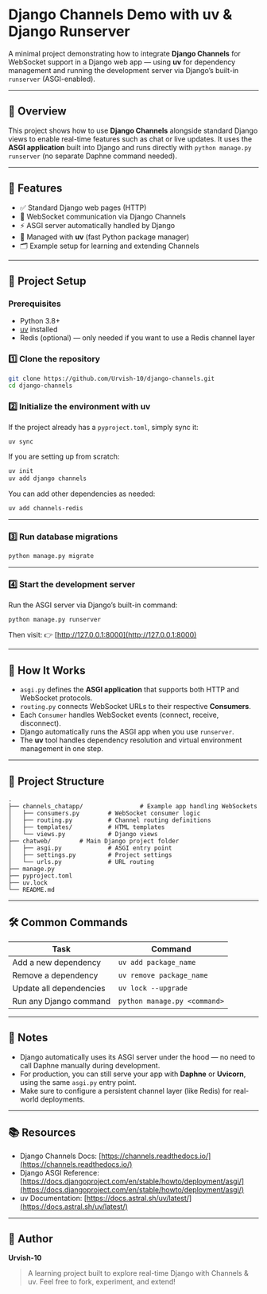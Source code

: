 # Django Channels Demo with uv & Django Runserver

A minimal project demonstrating how to integrate **Django Channels** for WebSocket support in a Django web app — using **uv** for dependency management and running the development server via Django’s built-in `runserver` (ASGI-enabled).

---

## 🚀 Overview

This project shows how to use **Django Channels** alongside standard Django views to enable real-time features such as chat or live updates.
It uses the **ASGI application** built into Django and runs directly with `python manage.py runserver` (no separate Daphne command needed).

---

## 🧰 Features

* ✅ Standard Django web pages (HTTP)
* 🔁 WebSocket communication via Django Channels
* ⚡ ASGI server automatically handled by Django
* 🧩 Managed with **uv** (fast Python package manager)
* 🗂 Example setup for learning and extending Channels

---

## 🧱 Project Setup

### Prerequisites

* Python 3.8+
* [uv](https://github.com/astral-sh/uv) installed
* Redis (optional) — only needed if you want to use a Redis channel layer

### 1️⃣ Clone the repository

```bash
git clone https://github.com/Urvish-10/django-channels.git
cd django-channels
```

### 2️⃣ Initialize the environment with uv

If the project already has a `pyproject.toml`, simply sync it:

```bash
uv sync
```

If you are setting up from scratch:

```bash
uv init
uv add django channels
```

You can add other dependencies as needed:

```bash
uv add channels-redis
```

---

### 3️⃣ Run database migrations

```bash
python manage.py migrate
```

---

### 4️⃣ Start the development server

Run the ASGI server via Django’s built-in command:

```bash
python manage.py runserver
```

Then visit:
👉 [http://127.0.0.1:8000](http://127.0.0.1:8000)

---

## 🧠 How It Works

* `asgi.py` defines the **ASGI application** that supports both HTTP and WebSocket protocols.
* `routing.py` connects WebSocket URLs to their respective **Consumers**.
* Each `Consumer` handles WebSocket events (connect, receive, disconnect).
* Django automatically runs the ASGI app when you use `runserver`.
* The **uv** tool handles dependency resolution and virtual environment management in one step.

---

## 📁 Project Structure

```
.
├── channels_chatapp/                # Example app handling WebSockets
│   ├── consumers.py        # WebSocket consumer logic
│   ├── routing.py          # Channel routing definitions
│   ├── templates/          # HTML templates
│   └── views.py            # Django views
├── chatweb/        # Main Django project folder
│   ├── asgi.py             # ASGI entry point
│   ├── settings.py         # Project settings
│   └── urls.py             # URL routing
├── manage.py
├── pyproject.toml
├── uv.lock
└── README.md
```

---

## 🛠 Common Commands

| Task                    | Command                             |
| ----------------------- | ----------------------------------- |
| Add a new dependency    | `uv add package_name`               |
| Remove a dependency     | `uv remove package_name`            |
| Update all dependencies | `uv lock --upgrade`                 |
| Run any Django command  | `python manage.py <command>` |

---

## 🧩 Notes

* Django automatically uses its ASGI server under the hood — no need to call Daphne manually during development.
* For production, you can still serve your app with **Daphne** or **Uvicorn**, using the same `asgi.py` entry point.
* Make sure to configure a persistent channel layer (like Redis) for real-world deployments.

---

## 📚 Resources

* Django Channels Docs: [https://channels.readthedocs.io/](https://channels.readthedocs.io/)
* Django ASGI Reference: [https://docs.djangoproject.com/en/stable/howto/deployment/asgi/](https://docs.djangoproject.com/en/stable/howto/deployment/asgi/)
* uv Documentation: [https://docs.astral.sh/uv/latest/](https://docs.astral.sh/uv/latest/)

---

## 👤 Author

**Urvish-10**

> A learning project built to explore real-time Django with Channels & uv.
> Feel free to fork, experiment, and extend!

